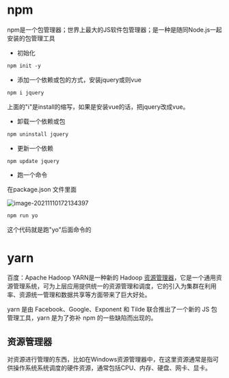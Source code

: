 # npm

npm是一个包管理器；世界上最大的JS软件包管理器；是一种是随同Node.js一起安装的包管理工具



- 初始化

```HTML
npm init -y
```

- 添加一个依赖或包的方式，安装jquery或则vue

```html
npm i jquery
```

上面的"i"是install的缩写，如果是安装vue的话，把jquery改成vue。

- 卸载一个依赖或包

```HTML
npm uninstall jquery
```

- 更新一个依赖

````HTML
npm update jquery
````

- 跑一个命令

在package.json 文件里面

![image-20211110172134397](C:\Users\Y_rachel\AppData\Roaming\Typora\typora-user-images\image-20211110172134397.png)

```HTML
npm run yo
```

这个代码就是跑"yo"后面命令的

# yarn

百度：Apache Hadoop YARN是一种新的 Hadoop [资源管理器](https://baike.baidu.com/item/资源管理器/1951545)，它是一个通用资源管理系统，可为上层应用提供统一的资源管理和调度，它的引入为集群在利用率、资源统一管理和数据共享等方面带来了巨大好处。

yarn 是由 Facebook、Google、Exponent 和 Tilde 联合推出了一个新的 JS 包管理工具，yarn 是为了弥补 npm 的一些缺陷而出现的。

## 资源管理器

对资源进行管理的东西，比如在Windows资源管理器中，在这里资源通常是指可供操作系统系统调度的硬件资源，通常包括CPU、内存、硬盘、网卡、显卡。



